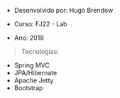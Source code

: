 - Desenvolvido por: Hugo Brendow

- Curso: FJ22 - Lab
- Ano: 2018

> Tecnologias:
- Spring MVC
- JPA/Hibernate
- Apache Jetty
- Bootstrap
